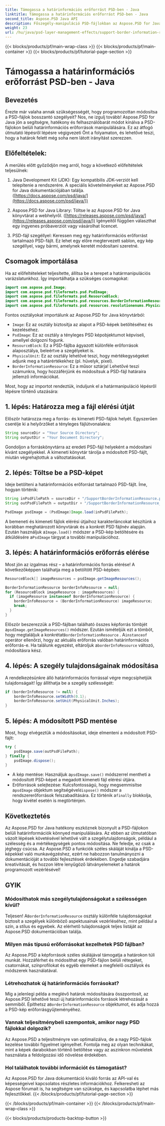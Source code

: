 ```yaml
---
title: Támogassa a határinformációs erőforrást PSD-ben - Java
linktitle: Támogassa a határinformációs erőforrást PSD-ben - Java
second_title: Aspose.PSD Java API
description: Főszegély-manipuláció PSD-fájlokban az Aspose.PSD for Java segítségével. Ismerje meg a szegély szélességének, mértékegységeinek és egyebek módosítását az egyszerűen követhető lépések segítségével. Programozottan javíthatja PSD-terveit.
weight: 23
url: /hu/java/psd-layer-management-effects/support-border-information-resource-psd/
---
```


{{< blocks/products/pf/main-wrap-class >}}
{{< blocks/products/pf/main-container >}}
{{< blocks/products/pf/tutorial-page-section >}}

# Támogassa a határinformációs erőforrást PSD-ben - Java

## Bevezetés

Érezte már valaha annak szükségességét, hogy programozottan módosítsa a PSD-fájlok bosszantó szegélyeit? Nos, ne izgulj tovább! Aspose.PSD for Java jön a segítségre, hatékony és felhasználóbarát módot kínálva a PSD-fájlokon belüli határinformációs erőforrások manipulálására. Ez az átfogó útmutató lépésről lépésre végigvezeti Önt a folyamaton, és lehetővé teszi, hogy a határok felett még soha nem látott irányítást szerezzen.

## Előfeltételek:

A merülés előtt győződjön meg arról, hogy a következő előfeltételek teljesülnek:

1. Java Development Kit (JDK): Egy kompatibilis JDK-verziót kell telepítenie a rendszerére. A speciális követelményeket az Aspose.PSD for Java dokumentációjában találja. ([https://docs.aspose.com/psd/java/](https://docs.aspose.com/psd/java/))

2. Aspose.PSD for Java Library: Töltse le az Aspose.PSD for Java könyvtárat a webhelyről. ([https://releases.aspose.com/psd/java/](https://releases.aspose.com/psd/java/)) Igényeitől függően választhat egy ingyenes próbaverziót vagy vásárolhat licencet.

3. PSD-fájl szegéllyel: Keressen meg egy határinformációs erőforrást tartalmazó PSD-fájlt. Ez lehet egy előre megtervezett sablon, egy kép szegéllyel, vagy bármi, amelynek keretét módosítani szeretné.

## Csomagok importálása

Ha az előfeltételeket teljesítette, állítsa be a terepet a határmanipulációs varázslatunkhoz. Így importálhatja a szükséges csomagokat:

```java
import com.aspose.psd.Image;
import com.aspose.psd.fileformats.psd.PsdImage;
import com.aspose.psd.fileformats.psd.ResourceBlock;
import com.aspose.psd.fileformats.psd.resources.BorderInformationResource;
import com.aspose.psd.fileformats.psd.resources.resolutionenums.PhysicalUnit;
```

Fontos osztályokat importálunk az Aspose.PSD for Java könyvtárból:

- `Image`: Ez az osztály biztosítja az alapot a PSD-képek betöltéséhez és kezeléséhez.
- `PsdImage`: Ez az osztály a tényleges PSD képobjektumot képviseli, amellyel dolgozni fogunk.
- `ResourceBlock`: Ez a PSD-fájlba ágyazott különféle erőforrások alaposztálya, beleértve a szegélyeket is.
- `PhysicalUnit`: Ez az osztály lehetővé teszi, hogy mértékegységeket adjunk meg a határértékekhez (pl. hüvelyk, pixel).
- `BorderInformationResource`: Ez a műsor sztárja! Lehetővé teszi számunkra, hogy hozzáférjünk és módosítsuk a PSD-fájl határaira jellemző információkat.

Most, hogy az importot rendeztük, induljunk el a határmanipuláció lépésről lépésre történő utazására:

## 1. lépés: Határozza meg a fájl elérési útját

Először határozza meg a forrás- és kimeneti PSD-fájlok helyét. Egyszerűen cserélje ki a helyőrzőket a tényleges fájlútvonalakra:

```java
String sourceDir = "Your Source Directory";
String outputDir = "Your Document Directory";
```

Gondoljon a forráskönyvtárra az eredeti PSD-fájl helyeként a módosítani kívánt szegélyekkel. A kimeneti könyvtár tárolja a módosított PSD-fájlt, miután végrehajtottuk a változtatásokat.

## 2. lépés: Töltse be a PSD-képet

Ideje betölteni a határinformációs erőforrást tartalmazó PSD-fájlt. Íme, hogyan történik:

```java
String inPsdFilePath = sourceDir + "/SupportBorderInformationResource.psd";
String outPsdFilePath = outputDir + "/SupportBorderInformationResource_output.psd";

PsdImage psdImage = (PsdImage)Image.load(inPsdFilePath);
```

 A bemeneti és kimeneti fájlok elérési útjaihoz karakterláncokat készítünk a korábban meghatározott könyvtárak és a konkrét PSD fájlnév alapján. Ezután használjuk a`Image.load()` módszer a PSD-kép betöltésére és átküldésére a`PsdImage` tárgyat a további manipulációhoz.

## 3. lépés: A határinformációs erőforrás elérése

Most jön az izgalmas rész – a határinformációs forrás elérése! A következőképpen találhatja meg a betöltött PSD-képben:

```java
ResourceBlock[] imageResources = psdImage.getImageResources();

BorderInformationResource borderInfoResource = null;
for (ResourceBlock imageResource : imageResources) {
  if (imageResource instanceof BorderInformationResource) {
    borderInfoResource = (BorderInformationResource) imageResource;
    break;
  }
}
```

Először beszerezzük a PSD-fájlban található összes képforrás tömbjét a`psdImage.getImageResources()` módszer. Ezután ismételjük ezt a tömböt, hogy megtaláljuk a konkrétat`BorderInformationResource` . A`instanceof` operátor ellenőrzi, hogy az aktuális erőforrás valóban határinformációs erőforrás-e. Ha találunk egyezést, eltároljuk a`borderInfoResource` változó, módosításra kész.

## 4. lépés: A szegély tulajdonságainak módosítása

A rendelkezésünkre álló határinformációs forrással végre megcsíphetjük tulajdonságait! Így állíthatja be a szegély szélességét:

```java
if (borderInfoResource != null) {
    borderInfoResource.setWidth(0.1);
    borderInfoResource.setUnit(PhysicalUnit.Inches);
}
```

## 5. lépés: A módosított PSD mentése

Most, hogy elvégeztük a módosításokat, ideje elmenteni a módosított PSD-fájlt:

```java
try {
    psdImage.save(outPsdFilePath);
} finally {
    psdImage.dispose();
}
```

-  A kép mentése: Használjuk a`psdImage.save()` módszerrel mentheti a módosított PSD-képet a megadott kimeneti fájl elérési útjára.
-  Erőforrások selejtezése: Kulcsfontosságú, hogy megsemmisítse a`psdImage` objektum segítségével`dispose()` módszer a rendszererőforrások felszabadítására. Ez történik a`finally` blokkolja, hogy kivétel esetén is megtörténjen.

## Következtetés

Az Aspose.PSD for Java hatékony eszköznek bizonyult a PSD-fájlokon belüli határinformációk könnyed manipulálására. Az ebben az útmutatóban vázolt lépések követésével lehetővé vált a szegélytulajdonságok, például a szélesség és a mértékegységek pontos módosítása. Ne feledje, ez csak a jéghegy csúcsa. Az Aspose.PSD a funkciók széles skáláját kínálja a PSD-képekkel való munkavégzéshez, ezért ne habozzon tanulmányozni a dokumentációját a további fejlesztések érdekében. Engedje szabadjára kreativitását, és hozzon létre lenyűgöző látványelemeket a határok programozott vezérlésével! 

## GYIK

### Módosíthatok más szegélytulajdonságokat a szélességen kívül?

 Teljesen! A`BorderInformationResource` osztály különféle tulajdonságokat biztosít a szegélyek különböző aspektusainak vezérléséhez, mint például a szín, a stílus és egyebek. Az elérhető tulajdonságok teljes listáját az Aspose.PSD dokumentációban találja.

### Milyen más típusú erőforrásokat kezelhetek PSD fájlban?

Az Aspose.PSD a képforrások széles skálájával támogatja a határokon túli munkát. Hozzáférhet és módosíthat egy PSD-fájlon belüli rétegeket, csatornákat, színprofilokat és egyéb elemeket a megfelelő osztályok és módszerek használatával.

### Létrehozhatok új határinformációs forrásokat?

 Míg a jelenlegi példa a meglévő határok módosítására összpontosít, az Aspose.PSD lehetővé teszi új határinformációs források létrehozását a semmiből. Építhetsz a`BorderInformationResource` objektumot, és adja hozzá a PSD-kép erőforrásgyűjteményéhez.

### Vannak teljesítménybeli szempontok, amikor nagy PSD fájlokkal dolgozik?

Az Aspose.PSD a teljesítményre van optimalizálva, de a nagy PSD-fájlok kezelése további figyelmet igényelhet. Fontolja meg az olyan technikákat, mint a képek darabokban történő betöltése vagy az aszinkron műveletek használata a feldolgozási idő növelése érdekében.

### Hol találhatok további információt és támogatást?

Az Aspose.PSD for Java dokumentáció kiváló forrás az API-val és képességeivel kapcsolatos részletes információkhoz. Felkeresheti az Aspose fórumait is, ha segítségre van szüksége, és kapcsolatba léphet más fejlesztőkkel. 
{{< /blocks/products/pf/tutorial-page-section >}}

{{< /blocks/products/pf/main-container >}}
{{< /blocks/products/pf/main-wrap-class >}}

{{< blocks/products/products-backtop-button >}}

